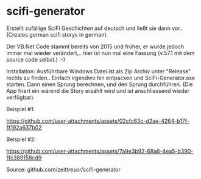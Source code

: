 # scifi-generator

Erstellt zufällige SciFi Geschichten auf deutsch und ließt sie dann vor.. (Creates german scifi storys in german).

Der VB.Net Code stammt bereits von 2015 und früher, er wurde jedoch immer mal wieder verändert,.. 
hier ist nun mal eine Fassung (v.57.1 mit dem source code selbst.) :-)

Installation:
Ausführbare Windows Datei ist als Zip Archiv unter "Release" rechts zu finden.. 
Einfach irgendwo hin entpacken und SciFi-Generator.exe starten.
Dann einen Sprung berechnen, und den Sprung durchführen. 
(Die App friert ein wärend die Story erzählt wird und ist anschliessend wieder verfügbar).

Beispiel #1:

https://github.com/user-attachments/assets/02cfc63c-d2ae-4264-b17f-1f192a637b02


Beispiel #2:

https://github.com/user-attachments/assets/7a9e3b92-68a6-4ea5-b390-1fc389158cd9

Source: github.com/zeittresor/scifi-generator
